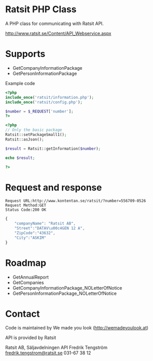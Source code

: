 Ratsit PHP Class
==============

A PHP class for communicating with Ratsit API.

http://www.ratsit.se/Content/API_Webservice.aspx

Supports
==============
* GetCompanyInformationPackage
* GetPersonInformationPackage

Example code

```php
<?php
include_once('ratsit/information.php');
include_once('ratsit/config.php');

$number = $_REQUEST['number'];
?>

<?php
// Only the basic package
Ratsit::setPackageSmall1();
Ratsit::asJson();

$result = Ratsit::getInformation($number);

echo $result;

?>
```

Request and response
==============

```text
Request URL:http://www.kontentan.se/ratsit/?number=556709-0526
Request Method:GET
Status Code:200 OK
```

```javascript
{
	"companyName": "Ratsit AB",
	"Street":"DATAV\u00c4GEN 12 A",
	"ZipCode":"43632",
	"City":"ASKIM"
}
```

Roadmap
==============
* GetAnnualReport
* GetCompanies
* GetCompanyInformationPackage_NOLetterOfNotice
* GetPersonInformationPackage_NOLetterOfNotice


Contact
==============
Code is maintained by We made you look (http://wemadeyoulook.at)

API is provided by Ratsit

Ratsit AB, Säljavdelningen API
Fredrik Tengström
fredrik.tengstrom@ratsit.se
031-67 38 12


